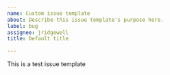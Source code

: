 ```yaml
---
name: Custom issue template
about: Describe this issue template's purpose here.
label: bug
assignee: jridgewell
title: Default title

---
```


This is a test issue template
